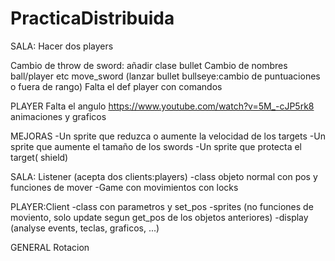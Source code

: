 # PracticaDistribuida


SALA:
Hacer dos players 

Cambio de throw de sword: añadir clase bullet
Cambio de nombres ball/player etc
move_sword (lanzar bullet bullseye:cambio de puntuaciones o fuera de rango)
Falta el def player con comandos

PLAYER
Falta el angulo https://www.youtube.com/watch?v=5M_-cJP5rk8
animaciones y graficos


MEJORAS
-Un sprite que reduzca o aumente la velocidad de los targets
-Un sprite que aumente el tamaño de los swords
-Un sprite que protecta el target( shield)



SALA: Listener (acepta dos clients:players)
-class objeto normal con pos y funciones de mover
-Game con movimientos con locks


PLAYER:Client
-class con parametros y set_pos
-sprites (no funciones de moviento, solo update segun get_pos de los objetos anteriores)
-display (analyse events, teclas, graficos, ...)

GENERAL
Rotacion
